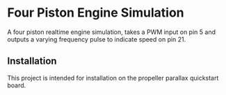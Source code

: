 # Four Piston Engine Simulation
A four piston realtime engine simulation, takes a PWM input on pin 5 and outputs a varying frequency pulse to indicate speed on pin 21.

## Installation
This project is intended for installation on the propeller parallax quickstart board.
